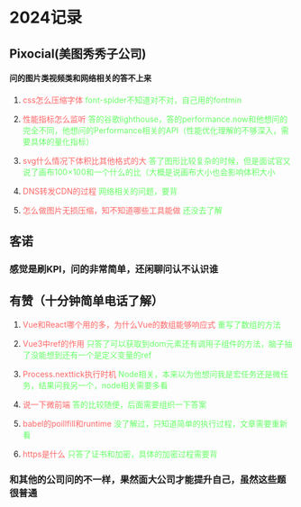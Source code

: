 # 2024记录

## Pixocial(美图秀秀子公司)

#### 问的图片类视频类和网络相关的答不上来

1. <font color=#FF6666 >css怎么压缩字体</font>
<font color=#66FF66 >font-spider不知道对不对，自己用的fontmin</font>

2. <font color=#FF6666 >性能指标怎么监听</font>
<font color=#66FF66 >答的谷歌lighthouse，答的performance.now和他想问的完全不同，他想问的Performance相关的API（性能优化理解的不够深入，需要具体的量化指标）</font>

3. <font color=#FF6666 >svg什么情况下体积比其他格式的大</font>
<font color=#66FF66 >答了图形比较复杂的时候，但是面试官又说了画布100×100和一个什么的比（大概是说画布大小也会影响体积大小</font>

4. <font color=#FF6666 >DNS转发CDN的过程</font>
<font color=#66FF66 >网络相关的问题，要背</font>

5. <font color=#FF6666 >怎么做图片无损压缩，知不知道哪些工具能做</font>
<font color=#66FF66 >还没去了解</font>

## 客诺

### 感觉是刷KPI，问的非常简单，还闲聊问认不认识谁

## 有赞（十分钟简单电话了解）
1. <font color=#FF6666 >Vue和React哪个用的多，为什么Vue的数组能够响应式</font>
<font color=#66FF66 >重写了数组的方法</font>

2. <font color=#FF6666 >Vue3中ref的作用</font>
<font color=#66FF66 >只答了可以获取到dom元素还有调用子组件的方法，脑子抽了没能想到还有一个是定义变量的ref</font>

3. <font color=#FF6666 >Process.nexttick执行时机</font>
<font color=#66FF66 >Node相关，本来以为他想问我是宏任务还是微任务，结果问我另一个，node相关需要多看</font>

4. <font color=#FF6666 >说一下微前端</font>
<font color=#66FF66 >答的比较随便，后面需要组织一下答案</font>

5. <font color=#FF6666 >babel的poillfill和runtime</font>
<font color=#66FF66 >没了解过，只知道简单的执行过程，文章需要重新看</font>

6. <font color=#FF6666 >https是什么</font>
<font color=#66FF66 >只答了证书和加密，具体的加密过程需要背</font>


### 和其他的公司问的不一样，果然面大公司才能提升自己，虽然这些题很普通